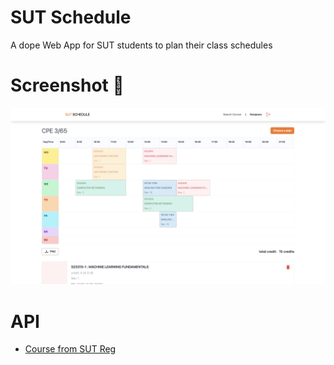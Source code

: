 # SUT Schedule

A dope Web App for SUT students to plan their class schedules

# Screenshot 📸

![image](client/public/screenshots/home.jpeg)

# API 
- [Course from SUT Reg](https://github.com/pandakn/sut-schedule/tree/main/server)
